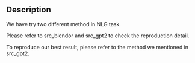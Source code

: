 ## Description
We have try two different method in NLG task.

Please refer to src_blendor and src_gpt2 to check the reproduction detail.

To reproduce our best result, please refer to the method we mentioned in src_gpt2.
